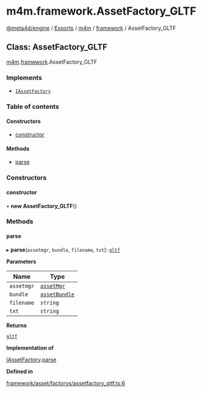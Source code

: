# m4m.framework.AssetFactory\_GLTF

[@meta4d/engine](../) / [Exports](../modules/) / [m4m](../modules/m4m.md) / [framework](../modules/m4m.framework.md) / AssetFactory\_GLTF

## Class: AssetFactory\_GLTF

[m4m](../modules/m4m.md).[framework](../modules/m4m.framework.md).AssetFactory\_GLTF

### Implements

* [`IAssetFactory`](../interfaces/m4m.framework.IAssetFactory.md)

### Table of contents

#### Constructors

* [constructor](m4m.framework.AssetFactory\_GLTF.md#constructor)

#### Methods

* [parse](m4m.framework.AssetFactory\_GLTF.md#parse)

### Constructors

#### constructor

• **new AssetFactory\_GLTF**()

### Methods

#### parse

▸ **parse**(`assetmgr`, `bundle`, `filename`, `txt`): [`gltf`](m4m.framework.gltf.md)

**Parameters**

| Name       | Type                                          |
| ---------- | --------------------------------------------- |
| `assetmgr` | [`assetMgr`](m4m.framework.assetMgr.md)       |
| `bundle`   | [`assetBundle`](m4m.framework.assetBundle.md) |
| `filename` | `string`                                      |
| `txt`      | `string`                                      |

**Returns**

[`gltf`](m4m.framework.gltf.md)

**Implementation of**

[IAssetFactory](../interfaces/m4m.framework.IAssetFactory.md).[parse](../interfaces/m4m.framework.IAssetFactory.md#parse)

**Defined in**

[framework/asset/factorys/assetfactory\_gltf.ts:6](https://github.com/meta4d-me/meta4d-engine/blob/cf6bfe6/src/framework/asset/factorys/assetfactory\_gltf.ts#L6)
